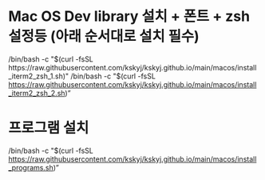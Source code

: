 # Mac OS Dev library 설치 + 폰트 + zsh 설정등 (아래 순서대로 설치 필수)
/bin/bash -c "$(curl -fsSL https://raw.githubusercontent.com/kskyj/kskyj.github.io/main/macos/install_iterm2_zsh_1.sh)"
/bin/bash -c "$(curl -fsSL https://raw.githubusercontent.com/kskyj/kskyj.github.io/main/macos/install_iterm2_zsh_2.sh)”

# 프로그램 설치
/bin/bash -c "$(curl -fsSL https://raw.githubusercontent.com/kskyj/kskyj.github.io/main/macos/install_programs.sh)”
